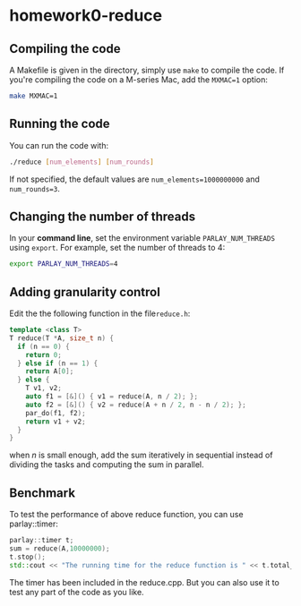 # homework0-reduce  

## Compiling the code  
A Makefile is given in the directory, simply use ``make`` to compile the code. If you're compiling the code on a M-series Mac, add the ``MXMAC=1`` option:  
```bash
make MXMAC=1  
```
## Running the code  
You can run the code with:  
```bash
./reduce [num_elements] [num_rounds]  
```
If not specified, the default values are ``num_elements=1000000000`` and ``num_rounds=3``.  

## Changing the number of threads  
In your **command line**, set the environment variable ``PARLAY_NUM_THREADS`` using ``export``. For example, set the number of threads to 4:  
```bash
export PARLAY_NUM_THREADS=4  
```
## Adding granularity control  
Edit the the following function in the file``reduce.h``:  
```C++
template <class T>
T reduce(T *A, size_t n) {
  if (n == 0) {
    return 0;
  } else if (n == 1) {
    return A[0];
  } else {
    T v1, v2;
    auto f1 = [&]() { v1 = reduce(A, n / 2); };
    auto f2 = [&]() { v2 = reduce(A + n / 2, n - n / 2); };
    par_do(f1, f2);
    return v1 + v2;
  }
}
```
when $n$ is small enough, add the sum iteratively in sequential instead of dividing the tasks and computing the sum in parallel.  

## Benchmark
To test the performance of above reduce function, you can use parlay::timer:
```C++
parlay::timer t;
sum = reduce(A,10000000);
t.stop();
std::cout << "The running time for the reduce function is " << t.total_time() << std::endl;
```
The timer has been included in the reduce.cpp. But you can also use it to test any part of the code as you like.

